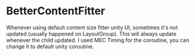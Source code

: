 # BetterContentFitter

Whenever using default content size fitter unity UI, sometimes it's not updated (usually happened on LayoutGroup).
This will always update whenever the child updated.
I used MEC Timing for the coroutine, you can change it to default unity coroutine.
